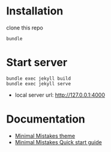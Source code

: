 # Installation 
clone this repo
```
bundle
```

# Start server
```
bundle exec jekyll build
bundle exec jekyll serve
```
* local server url: http://127.0.0.1:4000

# Documentation
* [Minimal Mistakes theme](https://github.com/mmistakes/minimal-mistakes)
* [Minimal Mistakes Quick start guide](https://mmistakes.github.io/minimal-mistakes/docs/quick-start-guide/)

